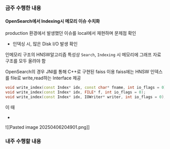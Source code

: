 
### 금주 수행한 내용

#### OpenSearch에서 Indexing시 메모리 이슈 수치화
production 환경에서 발생했던 이슈를 local에서 재현하며 문제점 확인

- 인덱싱 시, 많은 Disk I/O 발생 확인

인메모리 구조의 HNSW알고리즘 특성상 `Search`, `Indexing` 시 메모리에 그래프 자료구조를 모두 올려야 함

OpenSearch의 경우 JNI를 통해 C++로 구현된 faiss 이용 
faiss에는 HNSW 인덱스를 file로 write,read하는 Interface 제공

```cpp
void write_index(const Index* idx, const char* fname, int io_flags = 0);
void write_index(const Index* idx, FILE* f, int io_flags = 0);
void write_index(const Index* idx, IOWriter* writer, int io_flags = 0);
```

이 때

- 
![[Pasted image 20250406204901.png]]




### 내주 수행할 내용